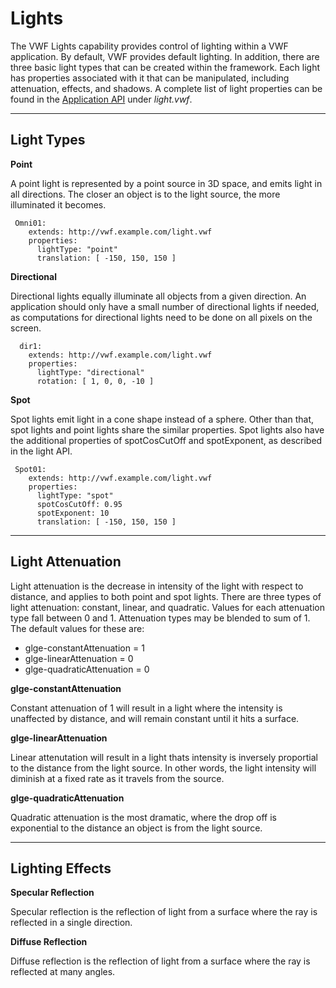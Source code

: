 Lights
==========================
 
The VWF Lights capability provides control of lighting within a VWF application. By default, VWF provides default lighting. In addition, there are three basic light types that can be created within the framework. Each light has properties associated with it that can be manipulated, including attenuation, effects, and shadows. A complete list of light properties can be found in the [Application API](application.html) under *light.vwf*.

---

Light Types
--------------------------

**Point**

A point light is represented by a point source in 3D space, and emits light in all directions. The closer an object is to the light source, the more illuminated it becomes.

~~~
 Omni01:
    extends: http://vwf.example.com/light.vwf
    properties:
      lightType: "point"
      translation: [ -150, 150, 150 ]
~~~~	  

**Directional**

Directional lights equally illuminate all objects from a given direction. An application should only have a small number of directional lights if needed, as computations for directional lights need to be done on all pixels on the screen. 

~~~
  dir1:
    extends: http://vwf.example.com/light.vwf
    properties:
      lightType: "directional"
      rotation: [ 1, 0, 0, -10 ]
~~~~	  

**Spot**

Spot lights emit light in a cone shape instead of a sphere. Other than that, spot lights and point lights share the similar properties. Spot lights also have the additional properties of spotCosCutOff and spotExponent, as described in the light API.

~~~
 Spot01:
    extends: http://vwf.example.com/light.vwf
    properties:
      lightType: "spot"
      spotCosCutOff: 0.95
      spotExponent: 10
      translation: [ -150, 150, 150 ]
~~~~	  

---

Light Attenuation
--------------------------

Light attenuation is the decrease in intensity of the light with respect to distance, and applies to both point and spot lights. There are three types of light attenuation: constant, linear, and quadratic. Values for each attenuation type fall between 0 and 1. Attenuation types may be blended to sum of 1. The default values for these are:

* glge-constantAttenuation  = 1
* glge-linearAttenuation    = 0
* glge-quadraticAttenuation = 0
   
**glge-constantAttenuation**
 
Constant attenuation of 1 will result in a light where the intensity is unaffected by distance, and will remain constant until it hits a surface.
  
**glge-linearAttenuation**
  
Linear attenutation will result in a light thats intensity is inversely proportial to the distance from the light source. In other words, the light intensity will diminish at a fixed rate as it travels from the source. 
  
**glge-quadraticAttenuation**

Quadratic attenuation is the most dramatic, where the drop off is exponential to the distance an object is from the light source.

---

Lighting Effects  
--------------------------

**Specular Reflection**

Specular reflection is the reflection of light from a surface where the ray is reflected in a single direction. 

**Diffuse Reflection**
   
Diffuse reflection is the reflection of light from a surface where the ray is reflected at many angles.
